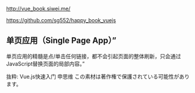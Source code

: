 http://vue_book.siwei.me/

https://github.com/sg552/happy_book_vuejs

## 单页应用（Single Page App）”
单页应用的精髓是点/单击任何链接，都不会引起页面的整体刷新，只会通过JavaScript替换页面的局部内容。”

抜粋:
Vue.js快速入门
申思维
この素材は著作権で保護されている可能性があります。
